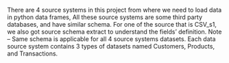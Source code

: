 There are 4 source systems in this project from where we need to load data in python data
frames,
All these source systems are some third party databases, and have similar schema. For one of
the source that is CSV_s1, we also got source schema extract to understand the fields’
definition.
Note – Same schema is applicable for all 4 source systems datasets.
Each data source system contains 3 types of datasets named Customers, Products, and
Transactions.
